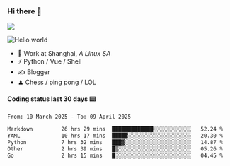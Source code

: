 ### Hi there 👋
![](https://komarev.com/ghpvc/?username=Xuhandsome)


<img src="https://github-readme-stats.vercel.app/api?username=XuHandsome&show_icons=true&theme=merko" alt="Hello world">

<br/>

- 🍻  Work at Shanghai, _A Linux SA_
- ⚡  Python / Vue / Shell
- ✍️  Blogger
- ♟  Chess / ping pong / LOL

#### Coding status last 30 days ⌨️

<!--START_SECTION:waka-->

```txt
From: 10 March 2025 - To: 09 April 2025

Markdown         26 hrs 29 mins  █████████████░░░░░░░░░░░░   52.24 %
YAML             10 hrs 17 mins  █████░░░░░░░░░░░░░░░░░░░░   20.30 %
Python           7 hrs 32 mins   ███▓░░░░░░░░░░░░░░░░░░░░░   14.87 %
Other            2 hrs 39 mins   █▒░░░░░░░░░░░░░░░░░░░░░░░   05.26 %
Go               2 hrs 15 mins   █░░░░░░░░░░░░░░░░░░░░░░░░   04.45 %
```

<!--END_SECTION:waka-->

